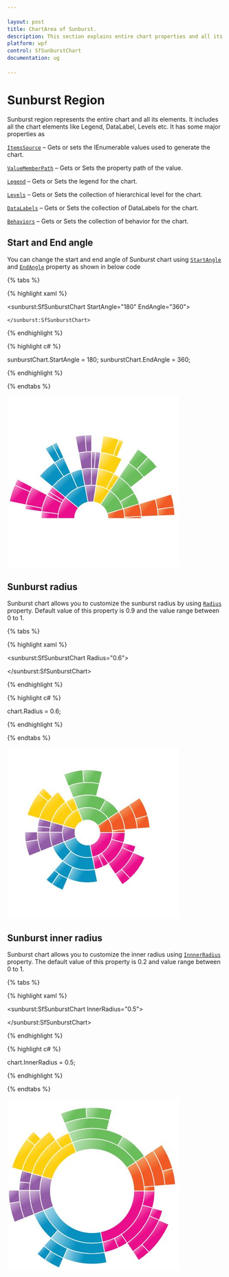 ```yaml
---

layout: post
title: ChartArea of Sunburst.
description: This section explains entire chart properties and all its elements. 
platform: wpf 
control: SfSunburstChart 
documentation: ug

---
```


# Sunburst Region

Sunburst region represents the entire chart and all its elements. It includes all the chart elements like Legend, DataLabel, Levels etc. It has some major properties as

[`ItemsSource`](https://help.syncfusion.com/cr/cref_files/wpf/sfsunburstchart/Syncfusion.SfSunburstChart.WPF~Syncfusion.UI.Xaml.SunburstChart.SfSunburstChart~ItemsSource.html) – Gets or sets the IEnumerable values used to generate the chart.

[`ValueMemberPath`](https://help.syncfusion.com/cr/cref_files/wpf/sfsunburstchart/Syncfusion.SfSunburstChart.WPF~Syncfusion.UI.Xaml.SunburstChart.SfSunburstChart~ValueMemberPath.html) – Gets or Sets the property path of the value.

[`Legend`](https://help.syncfusion.com/cr/cref_files/wpf/sfsunburstchart/Syncfusion.SfSunburstChart.WPF~Syncfusion.UI.Xaml.SunburstChart.SfSunburstChart~Legend.html) – Gets or Sets the legend for the chart.

[`Levels`](https://help.syncfusion.com/cr/cref_files/wpf/sfsunburstchart/Syncfusion.SfSunburstChart.WPF~Syncfusion.UI.Xaml.SunburstChart.SfSunburstChart~Levels.html) – Gets or Sets the collection of hierarchical level for the chart.

[`DataLabels`](https://help.syncfusion.com/cr/cref_files/wpf/sfsunburstchart/Syncfusion.SfSunburstChart.WPF~Syncfusion.UI.Xaml.SunburstChart.SfSunburstChart~DataLabels.html) – Gets or Sets the collection of DataLabels for the chart.

[`Behaviors`](https://help.syncfusion.com/cr/cref_files/wpf/sfsunburstchart/Syncfusion.SfSunburstChart.WPF~Syncfusion.UI.Xaml.SunburstChart.SfSunburstChart~Behaviors.html) – Gets or Sets the collection of behavior for the chart.

## Start and End angle

You can change the start and end angle of Sunburst chart using [`StartAngle`](https://help.syncfusion.com/cr/cref_files/wpf/sfsunburstchart/Syncfusion.SfSunburstChart.WPF~Syncfusion.UI.Xaml.SunburstChart.SfSunburstChart~StartAngle.html) and [`EndAngle`](https://help.syncfusion.com/cr/cref_files/wpf/sfsunburstchart/Syncfusion.SfSunburstChart.WPF~Syncfusion.UI.Xaml.SunburstChart.SfSunburstChart~EndAngle.html) property as shown in below code

{% tabs %}

{% highlight xaml %}

   <sunburst:SfSunburstChart StartAngle="180"
                             EndAngle="360">

    </sunburst:SfSunburstChart>

{% endhighlight %}

{% highlight c# %}

sunburstChart.StartAngle = 180;
sunburstChart.EndAngle = 360;

{% endhighlight %}

{% endtabs %}

![](Region_images/Region_img1.jpeg)


## Sunburst radius

Sunburst chart allows you to customize the sunburst radius by using [`Radius`](https://help.syncfusion.com/cr/cref_files/wpf/sfsunburstchart/Syncfusion.SfSunburstChart.WPF~Syncfusion.UI.Xaml.SunburstChart.SfSunburstChart~Radius.html) property. Default value of this property is 0.9 and the value range between 0 to 1.

{% tabs %}

{% highlight xaml %}

<sunburst:SfSunburstChart Radius="0.6">

</sunburst:SfSunburstChart>

{% endhighlight %}

{% highlight c# %}

chart.Radius = 0.6;

{% endhighlight %}

{% endtabs %}

![](Region_images/Region_img2.jpeg)


## Sunburst inner radius

Sunburst chart allows you to customize the inner radius using [`InnnerRadius`](https://help.syncfusion.com/cr/cref_files/wpf/sfsunburstchart/Syncfusion.SfSunburstChart.WPF~Syncfusion.UI.Xaml.SunburstChart.SfSunburstChart~InnerRadius.html) property. The default value of this property is 0.2 and value range between 0 to 1.

{% tabs %}

{% highlight xaml %}

<sunburst:SfSunburstChart InnerRadius="0.5">

</sunburst:SfSunburstChart>

{% endhighlight %}

{% highlight c# %}

chart.InnerRadius = 0.5;

{% endhighlight %}

{% endtabs %}

![](Region_images/Region_img3.jpeg)


